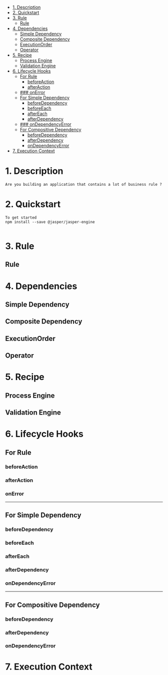 - [1. Description](#1-description)
- [2. Quickstart](#2-quickstart)
- [3. Rule](#3-rule)
  - [Rule](#rule)
- [4. Dependencies](#4-dependencies)
  - [Simple Dependency](#simple-dependency)
  - [Composite Dependency](#composite-dependency)
  - [ExecutionOrder](#executionorder)
  - [Operator](#operator)
- [5. Recipe](#5-recipe)
  - [Process Engine](#process-engine)
  - [Validation Engine](#validation-engine)
- [6. Lifecycle Hooks](#6-lifecycle-hooks)
  - [For Rule](#for-rule)
    - [beforeAction](#beforeaction)
    - [afterAction](#afteraction)
  - [### onError](#-onerror)
  - [For Simple Dependency](#for-simple-dependency)
    - [beforeDependency](#beforedependency)
    - [beforeEach](#beforeeach)
    - [afterEach](#aftereach)
    - [afterDependency](#afterdependency)
  - [### onDependencyError](#-ondependencyerror)
  - [For Compositive Dependency](#for-compositive-dependency)
    - [beforeDependency](#beforedependency-1)
    - [afterDependency](#afterdependency-1)
    - [onDependencyError](#ondependencyerror)
- [7. Execution Context](#7-execution-context)


# 1. Description
    Are you building an application that contains a lot of business rule ?   

# 2. Quickstart
    To get started  
    npm install --save @jasper/jasper-engine  

```typescript


```

# 3. Rule
## Rule

# 4. Dependencies
## Simple Dependency

## Composite Dependency

## ExecutionOrder

## Operator

# 5. Recipe
## Process Engine
## Validation Engine

# 6. Lifecycle Hooks
## For Rule
### beforeAction
### afterAction
### onError
---
## For Simple Dependency
### beforeDependency
### beforeEach
### afterEach
### afterDependency
### onDependencyError
---
## For Compositive Dependency
### beforeDependency
### afterDependency
### onDependencyError

# 7. Execution Context

